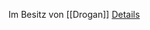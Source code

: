 Im Besitz von [[Drogan]]
[Details](https://www.dndbeyond.com/magic-items/9228697-gloves-of-missile-snaring)
